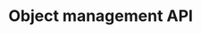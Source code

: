 # Object management API

<div id='redoc-container'>
</div>
<script>
    (function() {
        Redoc.init('/static/_static/api/custom_reports_object_management_api.json', {}, document.getElementById('redoc-container'), () => {window.prepareRedocMenu ? window.prepareRedocMenu() : setTimeout(()=>{window.prepareRedocMenu()}, 2000)});
    })();
</script>
